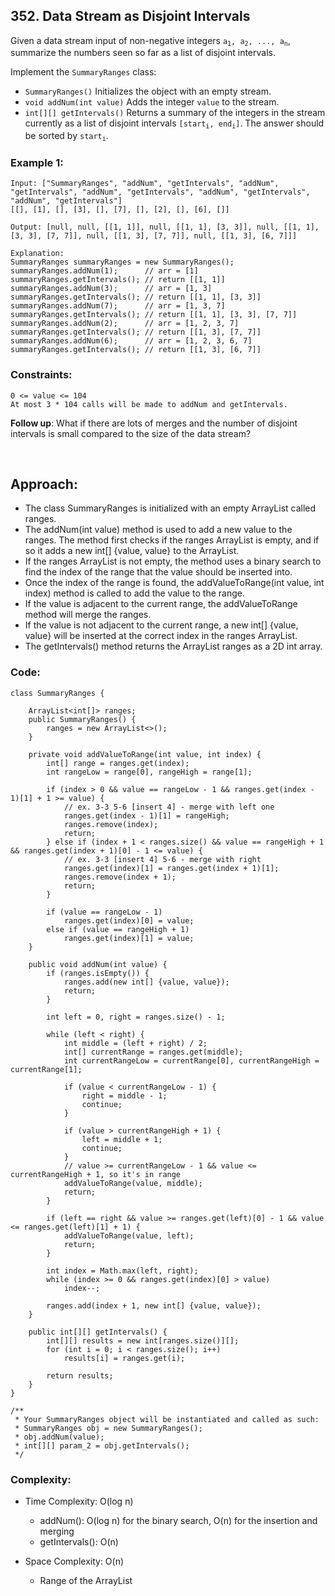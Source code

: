 ## 352. Data Stream as Disjoint Intervals  

Given a data stream input of non-negative integers <code>a<sub>1</sub>, a<sub>2</sub>, ..., a<sub>n</sub></code>, summarize the numbers seen so far as a list of disjoint intervals.   

Implement the ```SummaryRanges``` class:  

* ```SummaryRanges()``` Initializes the object with an empty stream.
* ```void addNum(int value)``` Adds the integer ```value``` to the stream.
* ```int[][] getIntervals()``` Returns a summary of the integers in the stream currently as a list of disjoint intervals <code>[start<sub>i</sub>, end<sub>i</sub>]</code>. The answer should be sorted by <code>start<sub>i</sub></code>.   
 

### Example 1:  
```
Input: ["SummaryRanges", "addNum", "getIntervals", "addNum", "getIntervals", "addNum", "getIntervals", "addNum", "getIntervals", "addNum", "getIntervals"]
[[], [1], [], [3], [], [7], [], [2], [], [6], []]

Output: [null, null, [[1, 1]], null, [[1, 1], [3, 3]], null, [[1, 1], [3, 3], [7, 7]], null, [[1, 3], [7, 7]], null, [[1, 3], [6, 7]]]

Explanation: 
SummaryRanges summaryRanges = new SummaryRanges();
summaryRanges.addNum(1);      // arr = [1]
summaryRanges.getIntervals(); // return [[1, 1]]
summaryRanges.addNum(3);      // arr = [1, 3]
summaryRanges.getIntervals(); // return [[1, 1], [3, 3]]
summaryRanges.addNum(7);      // arr = [1, 3, 7]
summaryRanges.getIntervals(); // return [[1, 1], [3, 3], [7, 7]]
summaryRanges.addNum(2);      // arr = [1, 2, 3, 7]
summaryRanges.getIntervals(); // return [[1, 3], [7, 7]]
summaryRanges.addNum(6);      // arr = [1, 2, 3, 6, 7]
summaryRanges.getIntervals(); // return [[1, 3], [6, 7]]
```  

### Constraints:  
```
0 <= value <= 104
At most 3 * 104 calls will be made to addNum and getIntervals.
```  

**Follow up**: What if there are lots of merges and the number of disjoint intervals is small compared to the size of the data stream?   

<br>  

## Approach:  

* The class SummaryRanges is initialized with an empty ArrayList called ranges.
* The addNum(int value) method is used to add a new value to the ranges. The method first checks if the ranges ArrayList is empty, and if so it adds a new int[] {value, value} to the ArrayList.
* If the ranges ArrayList is not empty, the method uses a binary search to find the index of the range that the value should be inserted into.
* Once the index of the range is found, the addValueToRange(int value, int index) method is called to add the value to the range.
* If the value is adjacent to the current range, the addValueToRange method will merge the ranges.
* If the value is not adjacent to the current range, a new int[] {value, value} will be inserted at the correct index in the ranges ArrayList.
* The getIntervals() method returns the ArrayList ranges as a 2D int array.  

### Code:  
```
class SummaryRanges {

    ArrayList<int[]> ranges;
    public SummaryRanges() {
        ranges = new ArrayList<>();
    }

    private void addValueToRange(int value, int index) {
        int[] range = ranges.get(index);
        int rangeLow = range[0], rangeHigh = range[1];
        
        if (index > 0 && value == rangeLow - 1 && ranges.get(index - 1)[1] + 1 >= value) {
            // ex. 3-3 5-6 [insert 4] - merge with left one
            ranges.get(index - 1)[1] = rangeHigh;
            ranges.remove(index);
            return;
        } else if (index + 1 < ranges.size() && value == rangeHigh + 1 && ranges.get(index + 1)[0] - 1 <= value) {
            // ex. 3-3 [insert 4] 5-6 - merge with right
            ranges.get(index)[1] = ranges.get(index + 1)[1];
            ranges.remove(index + 1);
            return;
        }
        
        if (value == rangeLow - 1) 
            ranges.get(index)[0] = value;
        else if (value == rangeHigh + 1) 
            ranges.get(index)[1] = value;
    }

    public void addNum(int value) {
        if (ranges.isEmpty()) {
            ranges.add(new int[] {value, value});
            return;
        }

        int left = 0, right = ranges.size() - 1;
        
        while (left < right) {
            int middle = (left + right) / 2;
            int[] currentRange = ranges.get(middle);
            int currentRangeLow = currentRange[0], currentRangeHigh = currentRange[1];
            
            if (value < currentRangeLow - 1) {
                right = middle - 1;
                continue;
            }
            
            if (value > currentRangeHigh + 1) {
                left = middle + 1;
                continue;
            }
            // value >= currentRangeLow - 1 && value <= currentRangeHigh + 1, so it's in range
            addValueToRange(value, middle);
            return;
        }
        
        if (left == right && value >= ranges.get(left)[0] - 1 && value <= ranges.get(left)[1] + 1) {
            addValueToRange(value, left);
            return;
        }

        int index = Math.max(left, right);
        while (index >= 0 && ranges.get(index)[0] > value)
            index--;
    
        ranges.add(index + 1, new int[] {value, value});
    }

    public int[][] getIntervals() {
        int[][] results = new int[ranges.size()][];
        for (int i = 0; i < ranges.size(); i++) 
            results[i] = ranges.get(i);
        
        return results;
    }
}

/**
 * Your SummaryRanges object will be instantiated and called as such:
 * SummaryRanges obj = new SummaryRanges();
 * obj.addNum(value);
 * int[][] param_2 = obj.getIntervals();
 */
```  

### Complexity:  

* Time Complexity: O(log n)
    * addNum(): O(log n) for the binary search, O(n) for the insertion and merging
    * getIntervals(): O(n)  
    
* Space Complexity: O(n)
    * Range of the ArrayList  

